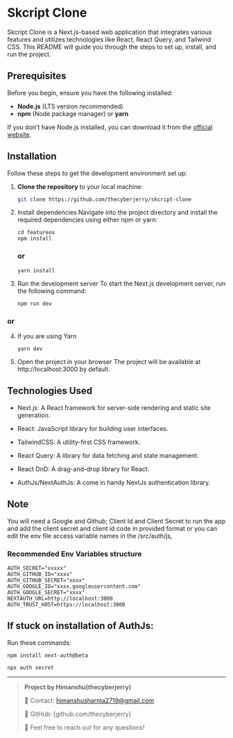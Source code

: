 # Skcript Clone

Skcript Clone is a Next.js-based web application that integrates various features and utilizes technologies like React, React Query, and Tailwind CSS. This README will guide you through the steps to set up, install, and run the project.

## Prerequisites

Before you begin, ensure you have the following installed:

- **Node.js** (LTS version recommended)
- **npm** (Node package manager) or **yarn**

If you don't have Node.js installed, you can download it from the [official website](https://nodejs.org/).

## Installation

Follow these steps to get the development environment set up:

1. **Clone the repository** to your local machine:
   ```bash
   git clone https://github.com/thecyberjerry/skcript-clone
   ```
2. Install dependencies Navigate into the project directory and install the required dependencies using either npm or yarn:

   ```
   cd featureos
   npm install
   ```

   ### or

   ```
   yarn install
   ```

3. Run the development server To start the Next.js development server, run the following command:
   ```
   npm run dev
   ```

### or

4. If you are using Yarn
   ```
   yarn dev
   ```
5. Open the project in your browser The project will be available at http://localhost:3000 by default.

## Technologies Used

* Next.js: A React framework for server-side rendering and static site generation.

* React: JavaScript library for building user interfaces.

* TailwindCSS: A utility-first CSS framework.

* React Query: A library for data fetching and state management.

* React DnD: A drag-and-drop library for React.

* AuthJs/NextAuthJs: A come in handy NextJs authentication library.

## Note 
You will need a Google and Github; Client Id and Client Secret to run the app and add the client secret and client id code in provided format or you can edit the env file access variable names in the /src/auth/js,

### Recommended Env Variables structure
```
AUTH_SECRET="xxxxx" 
AUTH_GITHUB_ID="xxxx"
AUTH_GITHUB_SECRET="xxxx"
AUTH_GOOGLE_ID="xxxx.googleusercontent.com"
AUTH_GOOGLE_SECRET="xxxx"
NEXTAUTH_URL=http://localhost:3000
AUTH_TRUST_HOST=https://localhost:3000
```

## If stuck on installation of AuthJs:
Run these commands:
```
npm install next-auth@beta
```
```
npx auth secret
```

---

> **Project by Himanshu(thecyberjerry)**
>
> 📧 Contact: himanshusharma2719@gmail.com
>
> 🔗 GitHub: [github.com/thecyberjerry]
>
> 📝 Feel free to reach out for any questions!
